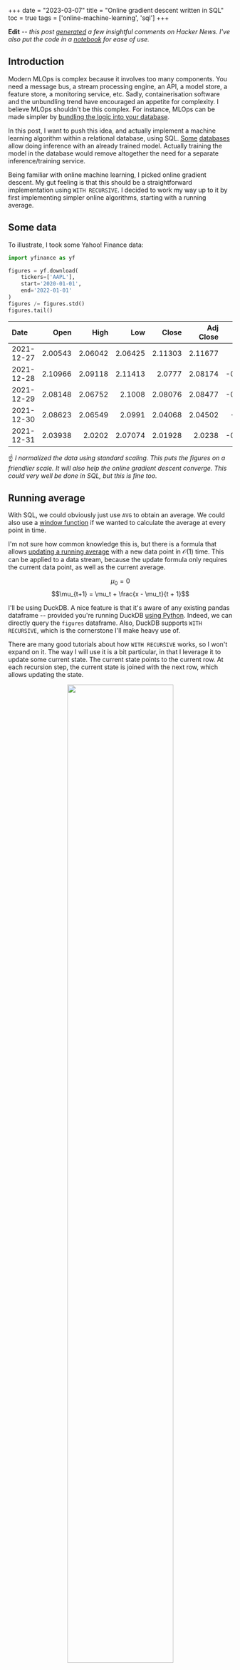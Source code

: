 +++
date = "2023-03-07"
title = "Online gradient descent written in SQL"
toc = true
tags = ['online-machine-learning', 'sql']
+++

**Edit** -- *this post [generated](https://news.ycombinator.com/item?id=35054786) a few insightful comments on Hacker News. I've also put the code in a [notebook](https://gist.github.com/MaxHalford/823c4e7f9216607dc853724ec74ec692) for ease of use.*

## Introduction

Modern MLOps is complex because it involves too many components. You need a message bus, a stream processing engine, an API, a model store, a feature store, a monitoring service, etc. Sadly, containerisation software and the unbundling trend have encouraged an appetite for complexity. I believe MLOps shouldn't be this complex. For instance, MLOps can be made simpler by [bundling the logic into your database](https://www.ethanrosenthal.com/2022/05/10/database-bundling/).

In this post, I want to push this idea, and actually implement a machine learning algorithm within a relational database, using SQL. [Some](https://mindsdb.com/) [databases](https://supabase.com/blog/openai-embeddings-postgres-vector) allow doing inference with an already trained model. Actually training the model in the database would remove altogether the need for a separate inference/training service.

Being familiar with online machine learning, I picked online gradient descent. My gut feeling is that this should be a straightforward implementation using `WITH RECURSIVE`. I decided to work my way up to it by first implementing simpler online algorithms, starting with a running average.

## Some data

To illustrate, I took some Yahoo! Finance data:

```py
import yfinance as yf

figures = yf.download(
    tickers=['AAPL'],
    start='2020-01-01',
    end='2022-01-01'
)
figures /= figures.std()
figures.tail()
```

| Date       |    Open |    High |     Low |   Close |   Adj Close |    Volume |
|:-----------|--------:|--------:|--------:|--------:|------------:|----------:|
| 2021-12-27 | 2.00543 | 2.06042 | 2.06425 | 2.11303 |     2.11677 | -0.7789   |
| 2021-12-28 | 2.10966 | 2.09118 | 2.11413 | 2.0777  |     2.08174 | -0.712006 |
| 2021-12-29 | 2.08148 | 2.06752 | 2.1008  | 2.08076 |     2.08477 | -0.977945 |
| 2021-12-30 | 2.08623 | 2.06549 | 2.0991  | 2.04068 |     2.04502 | -1.01873  |
| 2021-12-31 | 2.03938 | 2.0202  | 2.07074 | 2.01928 |     2.0238  | -0.950815 |

☝️ *I normalized the data using standard scaling. This puts the figures on a friendlier scale. It will also help the online gradient descent converge. This could very well be done in SQL, but this is fine too.*

## Running average

With SQL, we could obviously just use `AVG` to obtain an average. We could also use a [window function](https://duckdb.org/docs/sql/window_functions.html) if we wanted to calculate the average at every point in time.

I'm not sure how common knowledge this is, but there is a formula that allows [updating a running average](https://nestedsoftware.com/2018/03/20/calculating-a-moving-average-on-streaming-data-5a7k.22879.html) with a new data point in $\mathcal{O}(1)$ time. This can be applied to a data stream, because the update formula only requires the current data point, as well as the current average.

$$\mu_0 = 0$$
$$\mu_{t+1} = \mu_t + \frac{x - \mu_t}{t + 1}$$

I'll be using DuckDB. A nice feature is that it's aware of any existing pandas dataframe -- provided you're running DuckDB [using Python](https://duckdb.org/docs/api/python/overview). Indeed, we can directly query the `figures` dataframe. Also, DuckDB supports `WITH RECURSIVE`, which is the cornerstone I'll make heavy use of.

There are many good tutorials about how `WITH RECURSIVE` works, so I won't expand on it. The way I will use it is a bit particular, in that I leverage it to update some current state. The current state points to the current row. At each recursion step, the current state is joined with the next row, which allows updating the state.

<div align="center">
<figure>
    <img width="75%" src="/img/blog/sgd-in-sql/recursion.png" style="box-shadow: none;">
    <figcaption>Recursive state update</figcaption>
</figure>
</div>

The first idea is to assign a step number to each row. Assuming the rows are pre-sorted, a `ROW_NUMBER` can be used to assign an auto-incrementing integer to each row. This step column is then used to connect each state to the next row.

```sql
WITH RECURSIVE
    stream AS (
        SELECT
            ROW_NUMBER() OVER () AS step,
            "Adj Close" AS x
        FROM figures
    ),
    state(step, x, avg) AS (
        -- Initialize
        SELECT step, x, x AS avg
        FROM stream
        WHERE step = 1
        UNION ALL
        -- Update
        SELECT
            stream.step,
            stream.x,
            state.avg + (stream.x - state.avg) / stream.step AS avg
        FROM stream
        INNER JOIN state ON state.step + 1 = stream.step
    )

SELECT *
FROM state
ORDER BY step DESC
LIMIT 5
```

```
┌───────┬───────────────────┬────────────────────┐
│ step  │         x         │        avg         │
│ int64 │      double       │       double       │
├───────┼───────────────────┼────────────────────┤
│   505 │ 5.981568542028378 │ 3.9577706471349923 │
│   504 │ 6.002789566151079 │  3.953755175121315 │
│   503 │ 6.042539700173864 │  3.949681548101375 │
│   502 │ 6.039508125299193 │  3.945512507957804 │
│   501 │ 6.074541325571636 │  3.941332875987063 │
└───────┴───────────────────┴────────────────────┘
```

We can verify this is correct by doing a rolling mean in pandas:

```py
(
    figures['Adj Close']
    .rolling(len(figures), min_periods=1)
    .mean()
    .tail()[::-1]
)
```

```
Date
2021-12-31    3.957771
2021-12-30    3.953755
2021-12-29    3.949682
2021-12-28    3.945513
2021-12-27    3.941333
```

☝️ *This usage of `WITH RECURSIVE` essentially boils down to a window function. This could be implemented as such, which would avoid the headache of thinking in terms of recursion. For instance, PostgreSQL supports [user-defined aggregates](https://www.postgresql.org/docs/current/xaggr.html), which can be applied over a window. However, the `WITH RECURSIVE` syntax has better support across databases.*

## Running covariance

The query above measures the running average for a single variable -- namely `Adj Close`. What if we want to compute something that involves more than one variable? The naive way is to just copy/paste the logic for each variable. For instance, to calculate a running covariance, it is necessary to compute the running average of two variables. Check out [Welford's algorithm](https://www.wikiwand.com/en/Algorithms_for_calculating_variance#Covariance) for more information.

```sql
WITH RECURSIVE
    stream AS (
        SELECT
            ROW_NUMBER() OVER () AS step,
            "Adj Close" AS x,
            "Close" AS y
        FROM figures
    ),
    state(step, x, x_avg, y, y_avg, cov) AS (
        -- Initialize
        SELECT
            step,
            x,
            x AS x_avg,
            y,
            y AS y_avg,
            0::DOUBLE AS cov
        FROM stream
        WHERE step = 1
        UNION ALL
        -- Update
        SELECT
            step,
            x,
            x_new_avg AS x_avg,
            y,
            y_new_avg AS y_avg,
            cov + ((x - x_prev_avg) * (y - y_new_avg) - cov) / step AS cov
        FROM (
            SELECT
                stream.step,
                stream.x,
                stream.y,
                state.x_avg AS x_prev_avg,
                state.x_avg + (stream.x - state.x_avg) / stream.step AS x_new_avg,
                state.y_avg AS y_prev_avg,
                state.y_avg + (stream.y - state.y_avg) / stream.step AS y_new_avg,
                state.cov
            FROM stream
            INNER JOIN state ON state.step + 1 = stream.step
        )
    )

SELECT step, cov
FROM state
ORDER BY step DESC
LIMIT 5
```

```
┌───────┬────────────────────┐
│ step  │        cov         │
│ int64 │       double       │
├───────┼────────────────────┤
│   505 │ 0.9979967767965502 │
│   504 │ 0.9918524780369538 │
│   503 │  0.985478504290919 │
│   502 │ 0.9787158318485241 │
│   501 │ 0.9719167545245742 │
└───────┴────────────────────┘
```

Other than handling two variables, the major difference with this query is that a subquery is used to calculate some intermediary state. We will reuse this idea for online gradient descent.

We can also verify the output is correct by comparing to pandas:

```py
(
    figures
    .rolling(len(figures), min_periods=1)
    .cov(ddof=0)['Adj Close']
    .loc[:, 'Close']
    .tail()[::-1]
)
```

```
Date
2021-12-31    0.997997
2021-12-30    0.991852
2021-12-29    0.985479
2021-12-28    0.978716
2021-12-27    0.971917
```

## Handling many variables

The downside of the queries above is that the variable names have to be hardcoded. There is no way to handle an arbitrary number of variables. For instance, if we have several variables, how would we calculate the average of each variable, without expliciting them in the query?

As is often the case, converting the data to a [tidy representation](https://r4ds.had.co.nz/tidy-data.html) makes life easier. In this case, tidy data is obtained by melting -- i.e. unpivoting -- the dataframe.

```py
figures_flat = figures.melt(ignore_index=False).reset_index()
figures_flat.columns = ['date', 'variable', 'value']
figures_flat = figures_flat.sort_values(['date', 'variable'])
figures_flat.head(10)
```

| date       | variable   |     value |
|:-----------|:-----------|----------:|
| 2020-01-02 | Adj Close  | -1.46542  |
| 2020-01-02 | Close      | -1.46182  |
| 2020-01-02 | High       | -1.49763  |
| 2020-01-02 | Low        | -1.46396  |
| 2020-01-02 | Open       | -1.49242  |
| 2020-01-02 | Volume     |  0.180024 |
| 2020-01-03 | Adj Close  | -1.48965  |
| 2020-01-03 | Close      | -1.48662  |
| 2020-01-03 | High       | -1.4978   |
| 2020-01-03 | Low        | -1.45277  |

```sql
WITH RECURSIVE
    stream AS (
        SELECT RANK_DENSE() OVER (ORDER BY date) AS step, *
        FROM figures_flat
        ORDER BY date
    ),
    state(step, variable, value, avg) AS (
        -- Initialize
        SELECT step, variable, value, value AS avg
        FROM stream
        WHERE step = 1
        UNION ALL
        -- Update
        SELECT
            stream.step,
            stream.variable,
            stream.value,
            state.avg + (stream.value - state.avg) / stream.step AS avg
        FROM stream
        INNER JOIN state ON
            state.step + 1 = stream.step AND
            state.variable = stream.variable
    )

SELECT *
FROM state
WHERE step = (SELECT MAX(step) FROM state)
ORDER BY variable
```

```
┌───────┬───────────┬────────────────────┬────────────────────┐
│ step  │ variable  │       value        │        avg         │
│ int64 │  varchar  │       double       │       double       │
├───────┼───────────┼────────────────────┼────────────────────┤
│   505 │ Adj Close │  5.981568542028378 │ 3.9577706471349923 │
│   505 │ Close     │   6.03165394229666 │  4.012373756823449 │
│   505 │ High      │  6.057853942108038 │   4.03765319364954 │
│   505 │ Low       │   6.05591789308585 │  3.985178489614261 │
│   505 │ Open      │  6.046125216781687 │  4.006746251814558 │
│   505 │ Volume    │ 1.0143664144585565 │ 1.9651814487272024 │
└───────┴───────────┴────────────────────┴────────────────────┘
```

The main difference with the first query is that the join condition in the recursion includes the variable name, as well as the step number. A `RANK_DENSE` statement is also used instead of `ROW_NUMBER` to assign a step number to each group of rows.

Here is the equivalent using pandas:

```py
(
    figures_flat
    .groupby('variable')['value']
    .rolling(len(figures_flat), min_periods=1)
    .mean()
    .groupby('variable')
    .tail(1)[::-1].sort_index()
)
```

```
variable
Adj Close  3.957771
Close      4.012374
High       4.037653
Low        3.985178
Open       4.006746
Volume     1.965181
```

## Online gradient descent

Finally, we have enough experience to implement online gradient descent. To keep things simple, we will use a very vanilla version:

- Constant learning rate, as opposed to a [schedule](https://www.wikiwand.com/en/Learning_rate#Learning_rate_schedule).
- Single epoch, we only do one pass on the data.
- Not stochastic: the rows are not shuffled.
- Squared loss, which is the standard loss for regression.
- No gradient clipping.
- No weight regularisation.
- No intercept term.

None of these are impossible to implement using SQL. I just thought I'd keep things simple in order to keep the code digest. Anyway, these assumptions lead to the following update formulas:

$$p_t = \dot{w}_t \cdot \dot{x}_t$$

$$l_t = p_t - y_t$$

$$\dot{g}_t = l_t \dot{x}_t$$

$$\dot{w}_{t+1} = \dot{w}_t - \eta \dot{g}_t$$

I've added a $\dot{}$ symbol to the vector variables. Therefore $p_t$ is the prediction, defined as the dot product between weights $\dot{w}_t$ and features $\dot{x}_t$. The gradient of the loss $l_t$ is used to obtain the error gradient for the features $\dot{g}_t$, which respect to the current weights. This all leads to the simple weight update formula $\dot{w}_t - \eta \dot{g}_t$.

As an example, I decided to predict the `Adj Close` variable using the other variables. I'm not saying this makes a lot of sense, it's just for the sake of example.

```sql
WITH RECURSIVE
    X AS (
        SELECT
            RANK_DENSE() OVER (ORDER BY date) AS step, *
        FROM figures_flat
        WHERE variable != 'Adj Close'
        ORDER BY date
    ),
    y AS (
        SELECT
            RANK_DENSE() OVER (ORDER BY date) AS step, *
        FROM figures_flat
        WHERE variable = 'Adj Close'
        ORDER BY date
    ),
    stream AS (
        SELECT X.*, y.value AS target
        FROM X
        INNER JOIN y ON X.step = y.step
    ),
    state AS (
        -- Initialize
        SELECT
            step,
            target,
            variable,
            value,
            0::DOUBLE AS weight,
            0::DOUBLE AS prediction
        FROM stream
        WHERE step = 1
        UNION ALL
        -- Update
        SELECT
            step,
            target,
            variable,
            value,
            weight,
            SUM(weight * value) OVER () AS prediction
        FROM (
            SELECT
                stream.step,
                stream.target,
                stream.variable,
                stream.value,
                state.prediction - state.target AS loss_gradient,
                loss_gradient * state.value AS gradient,
                state.weight - 0.01 * gradient AS weight
            FROM stream
            INNER JOIN state ON
                state.step + 1 = stream.step AND
                state.variable = stream.variable
        )
    )

SELECT *
FROM state
WHERE step = (SELECT MAX(step) FROM state)
ORDER BY variable
```

```
┌───────┬──────────┬──────────────────────┬───────────────────┬───────────────────┐
│ step  │ variable │        weight        │      target       │    prediction     │
│ int64 │ varchar  │        double        │      double       │      double       │
├───────┼──────────┼──────────────────────┼───────────────────┼───────────────────┤
│   505 │ Close    │   0.2511547716803354 │ 5.981568542028378 │ 5.938875441702928 │
│   505 │ High     │  0.24043897039853313 │ 5.981568542028378 │ 5.938875441702928 │
│   505 │ Low      │   0.2447191283620627 │ 5.981568542028378 │ 5.938875441702928 │
│   505 │ Open     │  0.23603830762609726 │ 5.981568542028378 │ 5.938875441702928 │
│   505 │ Volume   │ 0.057510279698874206 │ 5.981568542028378 │ 5.938875441702928 │
└───────┴──────────┴──────────────────────┴───────────────────┴───────────────────┘
```

It seems to be working! How can we check it is correct though? Well, we can fit an instance of scikit-learn's `SGDRegressor`. The weights should correspond exactly to what we obtained in SQL, as long we provide the correct parameters. This is to align with the simplifying assumptions that were made in the SQL implementation.

```py
from pprint import pprint
from sklearn import linear_model

model = linear_model.SGDRegressor(
    loss='squared_error',
    penalty=None,
    fit_intercept=False,
    learning_rate='constant',
    eta0=0.01,
    max_iter=1,
    shuffle=False
)

X = figures[:-1].copy()
y = X.pop('Adj Close')
model = model.fit(X, y)
pprint(dict(zip(X.columns, model.coef_)))
```

```py
{'Close': 0.2511547716803354,
 'High': 0.2404389703985331,
 'Low': 0.2447191283620624,
 'Open': 0.23603830762609757,
 'Volume': 0.05751027969887417}
```

Spot on! To be even more certain this is correct, we can compare with [River](https://riverml.xyz)'s linear regression implementation, which uses online gradient descent under the hood.

```py
from river import linear_model
from river import optim

class CustomSquaredLoss:

    def gradient(self, y_true, y_pred):
        return y_pred - y_true

model = linear_model.LinearRegression(
    optimizer=optim.SGD(lr=0.01),
    loss=CustomSquaredLoss(),
    intercept_lr=0.0,
    l2=0.0
)

for i, x in enumerate(figures[:-1].to_dict(orient='records')):
    y = x.pop('Adj Close')
    model.learn_one(x, y)

pprint(model.weights)
```

```py
{'Close': 0.2511547716803356,
 'High': 0.2404389703985331,
 'Low': 0.24471912836206253,
 'Open': 0.2360383076260972,
 'Volume': 0.057510279698874255}
```

<div align="center">
    ✅ 🎯 💯 🎉
</div>

## Conclusion

A machine learning algorithm which can be trained using SQL opens a world of possibilities. The model and the data live in the same space. This is as simple as it gets in terms of architecture. Basically, you only need a database which runs SQL.

Of course, the implementation we made is quite basic. Moreover, models using online gradient descent aren't necessarily the strongest ones. However, one could argue that what matters most in a model are the features you feed it with. As such, online gradient descent done in the database can be a great baseline from which to start with.

The key advantage of online machine learning is that you don't need to revisit past data points to update a model. However, all the queries we've written are stateless, and will run from the top when they are refreshed. This sort of defeats the purpose of doing things online. Thankfully, stream processing engines are popping up, and they usually provide an SQL interface. For instance, Materialize is working on [providing](https://materialize.com/blog/recursion-in-materialize/) `WITH RECURSIVE` semantics. Doing online gradient descent on top of Materialize sounds very powerful to me.


